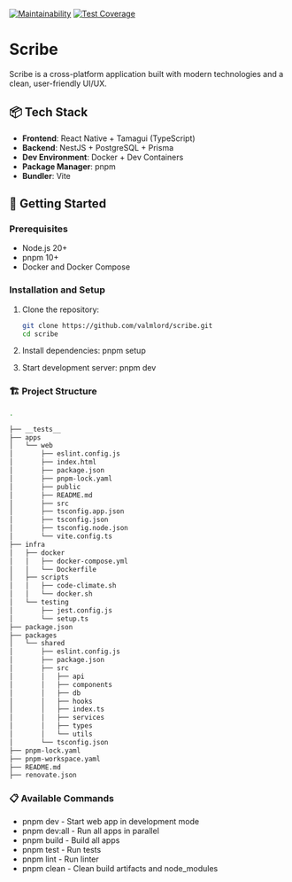 [![Maintainability](https://api.codeclimate.com/v1/badges/f0e82214a4414ed29c27/maintainability)](https://codeclimate.com/github/valmlord/scribe/maintainability) [![Test Coverage](https://api.codeclimate.com/v1/badges/f0e82214a4414ed29c27/test_coverage)](https://codeclimate.com/github/valmlord/scribe/test_coverage)

# Scribe

Scribe is a cross-platform application built with modern technologies and a clean, user-friendly UI/UX.

## 📦 Tech Stack

- **Frontend**: React Native + Tamagui (TypeScript)
- **Backend**: NestJS + PostgreSQL + Prisma
- **Dev Environment**: Docker + Dev Containers
- **Package Manager**: pnpm
- **Bundler**: Vite

## 🚀 Getting Started

### Prerequisites

- Node.js 20+
- pnpm 10+
- Docker and Docker Compose

### Installation and Setup

1. Clone the repository:
   ```bash
   git clone https://github.com/valmlord/scribe.git
   cd scribe

2. Install dependencies:
   pnpm setup

3. Start development server:
   pnpm dev

### 🏗️ Project Structure

```bash
.

├── __tests__
├── apps
│   └── web
│       ├── eslint.config.js
│       ├── index.html
│       ├── package.json
│       ├── pnpm-lock.yaml
│       ├── public
│       ├── README.md
│       ├── src
│       ├── tsconfig.app.json
│       ├── tsconfig.json
│       ├── tsconfig.node.json
│       └── vite.config.ts
├── infra
│   ├── docker
│   │   ├── docker-compose.yml
│   │   └── Dockerfile
│   ├── scripts
│   │   ├── code-climate.sh
│   │   └── docker.sh
│   └── testing
│       ├── jest.config.js
│       └── setup.ts
├── package.json
├── packages
│   └── shared
│       ├── eslint.config.js
│       ├── package.json
│       ├── src
│       │   ├── api
│       │   ├── components
│       │   ├── db
│       │   ├── hooks
│       │   ├── index.ts
│       │   ├── services
│       │   ├── types
│       │   └── utils
│       └── tsconfig.json
├── pnpm-lock.yaml
├── pnpm-workspace.yaml
├── README.md
├── renovate.json
```

### 📋 Available Commands

- pnpm dev - Start web app in development mode
- pnpm dev:all - Run all apps in parallel
- pnpm build - Build all apps
- pnpm test - Run tests
- pnpm lint - Run linter
- pnpm clean - Clean build artifacts and node_modules